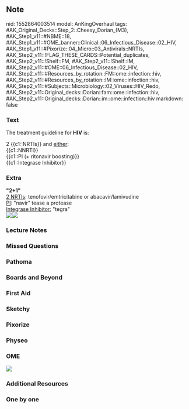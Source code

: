 ## Note
nid: 1552864003514
model: AnKingOverhaul
tags: #AK_Original_Decks::Step_2::Cheesy_Dorian_(M3), #AK_Step1_v11::#NBME::18, #AK_Step1_v11::#OME_banner::Clinical::06_Infectious_Disease::02_HIV, #AK_Step1_v11::#Pixorize::04_Micro::03_Antivirals::NRTIs, #AK_Step2_v11::!FLAG_THESE_CARDS::Potential_duplicates, #AK_Step2_v11::!Shelf::FM, #AK_Step2_v11::!Shelf::IM, #AK_Step2_v11::#OME::06_Infectious_Disease::02_HIV, #AK_Step2_v11::#Resources_by_rotation::FM::ome::infection::hiv, #AK_Step2_v11::#Resources_by_rotation::IM::ome::infection::hiv, #AK_Step2_v11::#Subjects::Microbiology::02_Viruses::HIV_Redo, #AK_Step2_v11::Original_decks::Dorian::fam::ome::infection::hiv, #AK_Step2_v11::Original_decks::Dorian::im::ome::infection::hiv
markdown: false

### Text
The treatment guideline for <b>HIV</b> is:
<div>
  2 {{c1::NRTIs}} and <u>either</u>:
</div>
<div>
  {{c1::NNRTI}}
</div>
<div>
  {{c1::PI (+ ritonavir boosting)}}
</div>
<div>
  {{c1::Integrase Inhibitor}}
</div>

### Extra
<div>
  <b>"2+1"</b>
</div>
<div>
  <u>2 NRTIs</u>: tenofovir/emtricitabine or abacavir/lamivudine
  <div>
    <u>PI</u>: "navir" tease a protease
  </div>
  <div>
    <u>Integrase Inhibitor:</u> "tegra"
  </div>
  <div style="font-style: italic;"></div>
</div>
<div>
  <i><img src="paste-1498269276438529.jpg"><img src=
  "paste-1295916187254787.jpg"></i>
</div>

### Lecture Notes


### Missed Questions


### Pathoma


### Boards and Beyond


### First Aid


### Sketchy


### Pixorize


### Physeo


### OME
<div class="ome-widget">
  <a href=
  "https://onlinemeded.org/spa/infectious-disease/hiv/acquire?ref=anki">
  <img src="_OME_AnkiFlashcards_Lesson_6.png"></a>
</div>

### Additional Resources


### One by one

